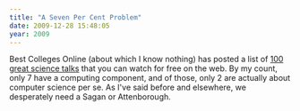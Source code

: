 ```yaml
---
title: "A Seven Per Cent Problem"
date: 2009-12-28 15:48:05
year: 2009
---
```

Best Colleges Online (about which I know nothing) has posted a list of <a href="http://www.bestcollegesonline.com/blog/2009/06/18/100-incredible-lectures-from-the-worlds-top-scientists/">100 great science talks</a> that you can watch for free on the web.  By my count, only 7 have a computing component, and of those, only 2 are actually about computer science per se.  As I've said before and elsewhere, we desperately need a Sagan or Attenborough.
